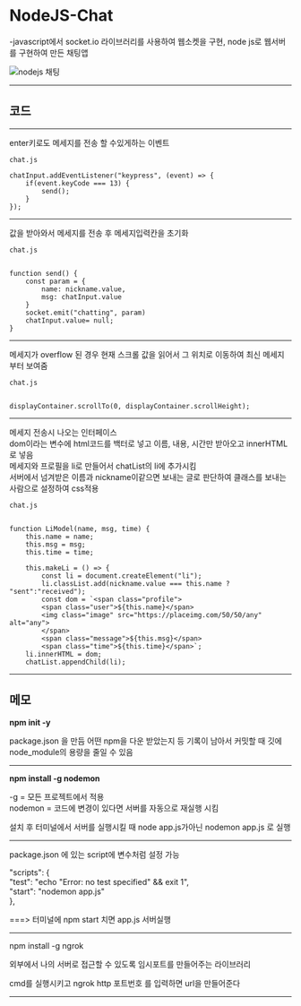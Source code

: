 # NodeJS-Chat

-javascript에서 socket.io 라이브러리를 사용하여 웹소켓을 구현, node js로 웹서버를 구현하여 만든 채팅앱  

![nodejs 채팅](https://user-images.githubusercontent.com/69416518/115988828-66ca3d80-a5f6-11eb-9d96-e59635a142b0.JPG)  
***

코드
----
***
enter키로도 메세지를 전송 할 수있게하는 이벤트  
```
chat.js 

chatInput.addEventListener("keypress", (event) => {
    if(event.keyCode === 13) {
        send();
    }
});
```

***
값을 받아와서 메세지를 전송 후 메세지입력칸을 초기화  

```
chat.js


function send() {
    const param = {
        name: nickname.value,
        msg: chatInput.value
    }
    socket.emit("chatting", param)
    chatInput.value= null;
}
```
***  
메세지가 overflow 된 경우 현재 스크롤 값을 읽어서 그 위치로 이동하여 최신 메세지부터 보여줌
```
chat.js


displayContainer.scrollTo(0, displayContainer.scrollHeight);
```
***
메세지 전송시 나오는 인터페이스  
dom이라는 변수에 html코드를 백터로 넣고 이름, 내용, 시간만 받아오고 innerHTML로 넣음  
메세지와 프로필을 li로 만들어서 chatList의 li에 추가시킴  
서버에서 넘겨받은 이름과 nickname이같으면 보내는 글로 판단하여 클래스를 보내는사람으로 설정하여 css적용
```
chat.js


function LiModel(name, msg, time) {
    this.name = name;
    this.msg = msg;
    this.time = time;

    this.makeLi = () => {
        const li = document.createElement("li");
        li.classList.add(nickname.value === this.name ? "sent":"received");
        const dom = `<span class="profile">
        <span class="user">${this.name}</span>
        <img class="image" src="https://placeimg.com/50/50/any" alt="any">
        </span>
        <span class="message">${this.msg}</span>
        <span class="time">${this.time}</span>`;
    li.innerHTML = dom;
    chatList.appendChild(li);
```
***
메모  
----

**npm init -y**

package.json 을 만듬 어떤 npm을 다운 받았는지 등 기록이 남아서 커밋할 때 깃에 node_module의
용량을 줄일 수 있음

***

**npm install -g nodemon**

-g = 모든 프로젝트에서 적용   
nodemon = 코드에 변경이 있다면 서버를 자동으로 재실행 시킴  

설치 후 터미널에서 서버를 실행시킬 때 node app.js가아닌 nodemon app.js 로 실행  

***

package.json 에 있는 script에 변수처럼 설정 가능   
 
"scripts": {  
    "test": "echo \"Error: no test specified\" && exit 1",  
    "start": "nodemon app.js"  
  },  
  
===> 터미널에 npm start 치면 app.js 서버실행  

***

npm install -g ngrok 

외부에서 나의 서버로 접근할 수 있도록 임시포트를 만들어주는  라이브러리

cmd를 실행시키고 ngrok http 포트번호 를 입력하면 url을 만들어준다 

***
